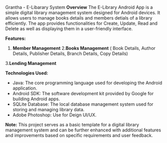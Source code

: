 Grantha - E-Libarary System
**Overview**
The E-Library Android App is a simple digital library management system designed for Android devices. It allows users to manage books details and  members detials of a library efficiently. The app provides functionalities for Create, Update, Read and Delete  as well as displaying them in a user-friendly interface.

**Features:**
1. **Member Management**
2.**Books Management**
    ( Book Details,
     Author Details,
     Publisher Details,
     Branch Details,
     Copy Details)
   
3.**Lending Management**
   
   
**Technologies Used:**
- Java: The core programming language used for developing the Android application.
- Android SDK: The software development kit provided by Google for building Android apps.
- SQLite Database: The local database management system used for storing and managing library data.
- Adobe Photoshop: Use for Deign UI/UX.

**Note:**
This project serves as a basic template for a digital library management system and can be further enhanced with additional features and improvements based on specific requirements and user feedback.
